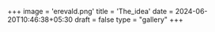 +++
image = 'erevald.png'
title = 'The_idea'
date = 2024-06-20T10:46:38+05:30
draft = false
type = "gallery"
+++

